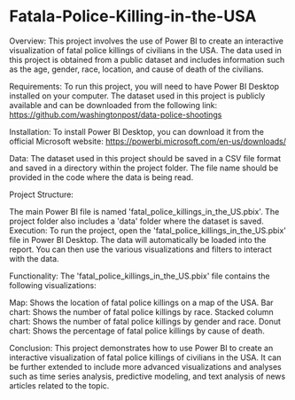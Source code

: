 # Fatala-Police-Killing-in-the-USA
Overview:
This project involves the use of Power BI to create an interactive visualization of fatal police killings of civilians in the USA. The data used in this project is obtained from a public dataset and includes information such as the age, gender, race, location, and cause of death of the civilians.

Requirements:
To run this project, you will need to have Power BI Desktop installed on your computer. The dataset used in this project is publicly available and can be downloaded from the following link: https://github.com/washingtonpost/data-police-shootings

Installation:
To install Power BI Desktop, you can download it from the official Microsoft website: https://powerbi.microsoft.com/en-us/downloads/

Data:
The dataset used in this project should be saved in a CSV file format and saved in a directory within the project folder. The file name should be provided in the code where the data is being read.

Project Structure:

The main Power BI file is named 'fatal_police_killings_in_the_US.pbix'.
The project folder also includes a 'data' folder where the dataset is saved.
Execution:
To run the project, open the 'fatal_police_killings_in_the_US.pbix' file in Power BI Desktop. The data will automatically be loaded into the report. You can then use the various visualizations and filters to interact with the data.

Functionality:
The 'fatal_police_killings_in_the_US.pbix' file contains the following visualizations:

Map: Shows the location of fatal police killings on a map of the USA.
Bar chart: Shows the number of fatal police killings by race.
Stacked column chart: Shows the number of fatal police killings by gender and race.
Donut chart: Shows the percentage of fatal police killings by cause of death.

Conclusion:
This project demonstrates how to use Power BI to create an interactive visualization of fatal police killings of civilians in the USA. It can be further extended to include more advanced visualizations and analyses such as time series analysis, predictive modeling, and text analysis of news articles related to the topic.
